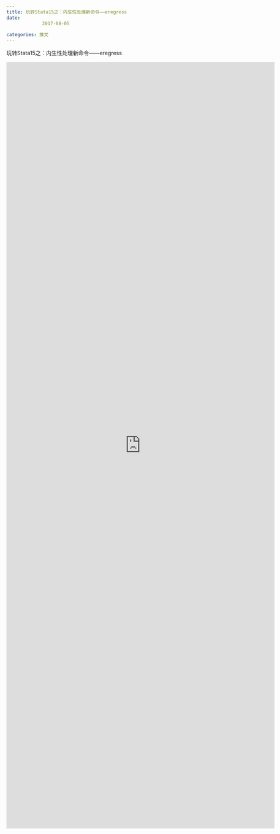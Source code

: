 ```yaml
---
title: 玩转Stata15之：内生性处理新命令——eregress
date: 
             2017-08-05
            
categories: 推文
---
```

玩转Stata15之：内生性处理新命令——eregress<!--more-->
<iframe src="http://202.114.234.173:8669/appbbs/Stata_Article/@玩转Stata15之：内生性处理新命令——eregress.htm" width="700px" height="2000px" scrolling="auto" frameborder=0 ></iframe>